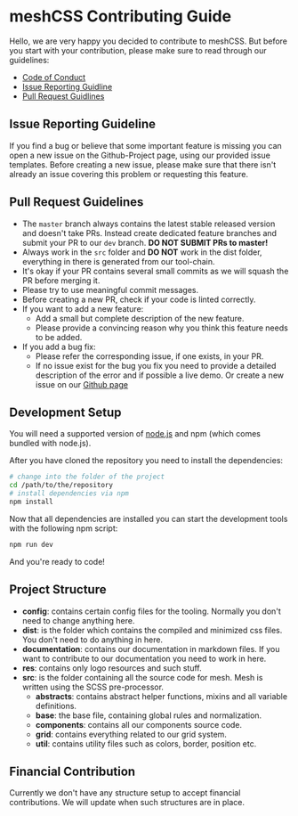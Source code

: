 # meshCSS Contributing Guide

Hello, we are very happy you decided to contribute to meshCSS. But before you start with your contribution, please make sure to read through our guidelines:

- [Code of Conduct](https://github.com/ainsleyclark/mesh/blob/master/CODE_OF_CONDUCT.md)
- [Issue Reporting Guidline](#issue-reporting-guidline)
- [Pull Request Guidlines](#pull-request-guidlines)

## Issue Reporting Guideline

If you find a bug or believe that some important feature is missing you can open a new issue on the Github-Project page, using our provided issue templates. Before creating a new issue, please make sure that there isn't already an issue covering this problem or requesting this feature.

## Pull Request Guidelines

- The `master` branch always contains the latest stable released version and doesn't take PRs. Instead create dedicated feature branches and submit your PR to our `dev` branch. **DO NOT SUBMIT PRs to master!**
- Always work in the `src` folder and **DO NOT** work in the dist folder, everything in there is generated from our tool-chain.
- It's okay if your PR contains several small commits as we will squash the PR before merging it.
- Please try to use meaningful commit messages.
- Before creating a new PR, check if your code is linted correctly.
- If you want to add a new feature:
  - Add a small but complete description of the new feature.
  - Please provide a convincing reason why you think this feature needs to be added.
- If you add a bug fix:
  - Please refer the corresponding issue, if one exists, in your PR.
  - If no issue exist for the bug you fix you need to provide a detailed description of the error and if possible a live demo. Or create a new issue on our [Github page](https://github.com/ainsleyclark/mesh/issues)

## Development Setup

You will need a supported version of [node.js](https://nodejs.org/en/download/) and npm (which comes bundled with node.js).

After you have cloned the repository you need to install the dependencies:

```bash
# change into the folder of the project
cd /path/to/the/repository
# install dependencies via npm
npm install
```

Now that all dependencies are installed you can start the development tools with the following npm script:

```bash
npm run dev
```

And you're ready to code!

## Project Structure

- **config**: contains certain config files for the tooling. Normally you don't need to change anything here.
- **dist**: is the folder which contains the compiled and minimized css files. You don't need to do anything in here.
- **documentation**: contains our documentation in markdown files. If you want to contribute to our documentation you need to work in here.
- **res**: contains only logo resources and such stuff.
- **src**: is the folder containing all the source code for mesh. Mesh is written using the SCSS pre-processor.
  - **abstracts**: contains abstract helper functions, mixins and all variable definitions.
  - **base**: the base file, containing global rules and normalization.
  - **components**: contains all our components source code.
  - **grid**: contains everything related to our grid system.
  - **util**: contains utility files such as colors, border, position etc.

## Financial Contribution

Currently we don't have any structure setup to accept financial contributions. We will update when such structures are in place.
